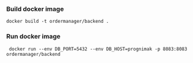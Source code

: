 ### Build docker image
````
docker build -t ordermanager/backend .
````
### Run docker image

```
 docker run --env DB_PORT=5432 --env DB_HOST=prognimak -p 8083:8083 ordermanager/backend
```
